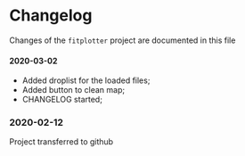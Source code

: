 # Changelog
Changes of the `fitplotter` project are documented in this file

#### 2020-03-02
- Added droplist for the loaded files;
- Added button to clean map;
- CHANGELOG started;

### 2020-02-12
Project transferred to github
